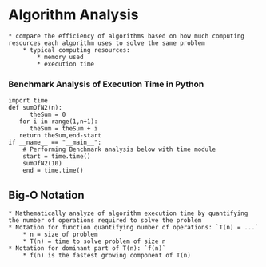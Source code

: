# Algorithm Analysis
    * compare the efficiency of algorithms based on how much computing resources each algorithm uses to solve the same problem
        * typical computing resources:
            * memory used
            * execution time
### Benchmark Analysis of Execution Time in Python
```
import time
def sumOfN2(n):
      theSum = 0
   for i in range(1,n+1):
      theSum = theSum + i
   return theSum,end-start
if __name__ == "__main__":
    # Performing Benchmark analysis below with time module
    start = time.time()
    sumOfN2(10)
    end = time.time()
```
## Big-O Notation
    * Mathematically analyze of algorithm execution time by quantifying the number of operations required to solve the problem
    * Notation for function quantifying number of operations: `T(n) = ...`
        * n = size of problem
        * T(n) = time to solve problem of size n
    * Notation for dominant part of T(n): `f(n)`
        * f(n) is the fastest growing component of T(n) 

